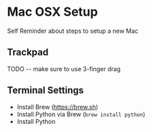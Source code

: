 # Mac OSX Setup

Self Reminder about steps to setup a new Mac

## Trackpad

TODO -- make sure to use 3-finger drag

## Terminal Settings

- Install Brew (https://brew.sh)
- Install Python via Brew (`brew install python`)
- Install Python 

